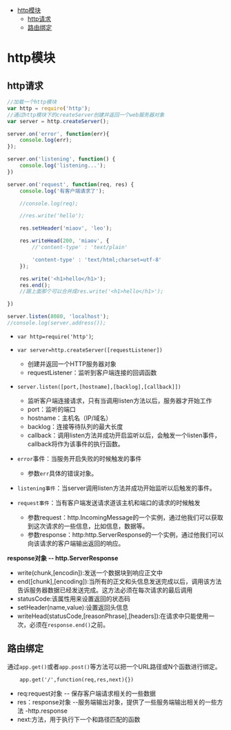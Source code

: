 <!-- toc orderedList:0 depthFrom:1 depthTo:6 -->

* [http模块](#http模块)
    * [http请求](#http请求)
    * [路由绑定](#路由绑定)

<!-- tocstop -->

# http模块
## http请求

```js
//加载一个http模块
var http = require('http');
//通过http模块下的createServer创建并返回一个web服务器对象
var server = http.createServer();

server.on('error', function(err){
    console.log(err);
});

server.on('listening', function() {
    console.log('listening...');
})

server.on('request', function(req, res) {
    console.log('有客户端请求了');

    //console.log(req);

    //res.write('hello');

    res.setHeader('miaov', 'leo');

    res.writeHead(200, 'miaov', {
        //'content-type' : 'text/plain'

        'content-type' : 'text/html;charset=utf-8'
    });

    res.write('<h1>hello</h1>');
    res.end();
    //跟上面那个可以合并成res.write('<h1>hello</h1>');

})

server.listen(8080, 'localhost');
//console.log(server.address());
```


 - `var http=require('http')`;

 - `var server=http.createServer([requestListener])`
     + 创建并返回一个HTTP服务器对象
     + requestListener：监听到客户端连接的回调函数

 - `server.listen([port,[hostname],[backlog],[callback]])`
     + 监听客户端连接请求，只有当调用listen方法以后，服务器才开始工作
     + port：监听的端口
     + hostname：主机名（IP/域名）
     + backlog：连接等待队列的最大长度
     + callback：调用listen方法并成功开启监听以后，会触发一个listen事件，callback将作为该事件的执行函数。

 - `error`事件：当服务开启失败的时候触发的事件
     - 参数`err`具体的错误对象。

 - `listening事件`：当server调用listen方法并成功开始监听以后触发的事件。

 - `request事件`：当有客户端发送请求道该主机和端口的请求的时候触发
     + 参数request：http.IncomingMessage的一个实例，通过他我们可以获取到这次请求的一些信息，比如信息，数据等。
     + 参数response：http:http.ServerResponse的一个实例，通过他我们可以向该请求的客户端输出返回的响应。


**response对象 -- http.ServerResponse**

 - write(chunk,[encodin]):发送一个数据块到响应正文中
 - end([chunk],[encoding]):当所有的正文和头信息发送完成以后，调用该方法告诉服务器数据已经发送完成。这方法必须在每次请求的最后调用
 - statusCode:该属性用来设置返回的状态码
 - setHeader(name,value):设置返回头信息
 - writeHead(statusCode,[reasonPhrase],[headers]):在请求中只能使用一次，必须在`response.end()`之前。

## 路由绑定

通过`app.get()`或者`app.post()`等方法可以把一个URL路径或N个函数进行绑定。

        app.get('/',function(req,res,next){})

 - req:request对象 -- 保存客户端请求相关的一些数据
 - res：response对象 --服务端输出对象，提供了一些服务端输出相关的一些方法 -http.response
 - next:方法，用于执行下一个和路径匹配的函数
